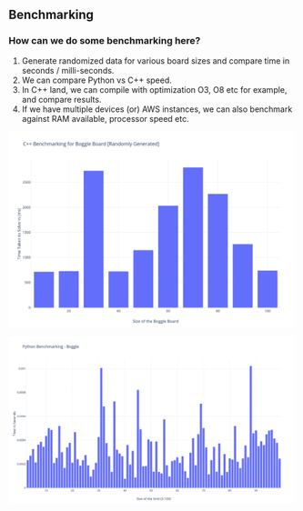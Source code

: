 ## Benchmarking     

### How can we do some benchmarking here?                        
1. Generate randomized data for various board sizes and compare time in seconds / milli-seconds.                  
2. We can compare Python vs C++ speed.                      
3. In C++ land, we can compile with optimization O3, O8 etc for example, and compare results.    
4. If we have multiple devices (or) AWS instances, we can also benchmark against RAM available, processor speed etc. 


![C++ benchmarking](https://github.com/hariharanragothaman/BoggleGameSolver/blob/master/boggle_cplusplus/C%2B%2B-Benchmarking.png)







![Python benchmarking](https://github.com/hariharanragothaman/BoggleGameSolver/blob/master/boggle_python/Python-Benchmarking.png)
